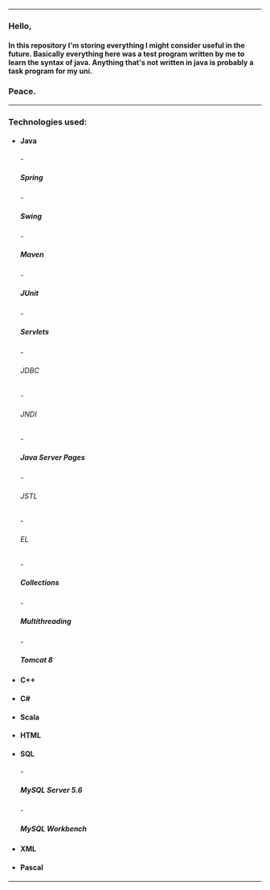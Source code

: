 * * *

<h3>Hello,</h3> 

<h4>In this repository I'm storing everything I might consider useful in the future. Basically everything here was a test program written by me to learn the syntax of java. Anything that's not written in java is probably a task program for my uni.</h4>

<h3>Peace.</h3>

* * *

<h3>Technologies used:</h3>

- <h4>Java</h4>
  - <h5>Spring</h5>
  - <h5>Swing</h5>
  - <h5>Maven</h5>
  - <h5>JUnit</h5>
  - <h5>Servlets</h5>
    - <h6>JDBC</h6>
    - <h6>JNDI</h6>
  - <h5>Java Server Pages</h5>
    - <h6>JSTL</h6>
    - <h6>EL</h6>
  - <h5>Collections</h5>
  - <h5>Multithreading</h5>
  - <h5>Tomcat 8</h5>
- <h4>C++</h4>
- <h4>C#</h4>
- <h4>Scala</h4>
- <h4>HTML</h4>
- <h4>SQL</h4>
  - <h5>MySQL Server 5.6</h5>
  - <h5>MySQL Workbench</h5>
- <h4>XML</h4>
- <h4>Pascal</h4>

* * *
